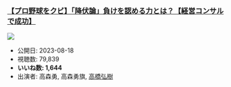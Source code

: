 ### [【プロ野球をクビ】「降伏論」負けを認める力とは？【経営コンサルで成功】](https://www.youtube.com/watch?v=1a-m_uixR6I)
[![](https://img.youtube.com/vi/1a-m_uixR6I/sddefault.jpg)](https://www.youtube.com/watch?v=1a-m_uixR6I)
-   公開日: 2023-08-18
-   視聴数: 79,839
-   **いいね数: 1,644**
-   出演者: 高森勇, 高森勇旗, [高橋弘樹](/rehacq_fan/people/高橋弘樹 "wikilink")
